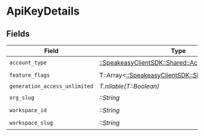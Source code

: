 # ApiKeyDetails


## Fields

| Field                                                                                       | Type                                                                                        | Required                                                                                    | Description                                                                                 |
| ------------------------------------------------------------------------------------------- | ------------------------------------------------------------------------------------------- | ------------------------------------------------------------------------------------------- | ------------------------------------------------------------------------------------------- |
| `account_type`                                                                              | [::SpeakeasyClientSDK::Shared::AccountType](../../models/shared/accounttype.md)             | :heavy_check_mark:                                                                          | N/A                                                                                         |
| `feature_flags`                                                                             | T::Array<[::SpeakeasyClientSDK::Shared::FeatureFlags](../../models/shared/featureflags.md)> | :heavy_check_mark:                                                                          | N/A                                                                                         |
| `generation_access_unlimited`                                                               | *T.nilable(T::Boolean)*                                                                     | :heavy_minus_sign:                                                                          | N/A                                                                                         |
| `org_slug`                                                                                  | *::String*                                                                                  | :heavy_check_mark:                                                                          | N/A                                                                                         |
| `workspace_id`                                                                              | *::String*                                                                                  | :heavy_check_mark:                                                                          | N/A                                                                                         |
| `workspace_slug`                                                                            | *::String*                                                                                  | :heavy_check_mark:                                                                          | N/A                                                                                         |
